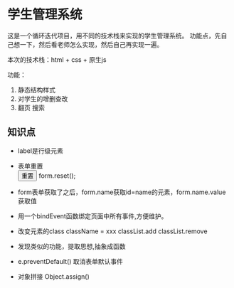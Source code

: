 # 学生管理系统
这是一个循环迭代项目，用不同的技术栈来实现的学生管理系统。
功能点，先自己想一下，然后看老师怎么实现，然后自己再实现一遍。

本次的技术栈：html + css + 原生js

功能：
1. 静态结构样式
2. 对学生的增删查改
3. 翻页 搜索

## 知识点
- label是行级元素

- 表单重置    
    <input type="reset" value="重置">
    form.reset();

- form表单获取了之后，form.name获取id=name的元素，form.name.value获取值

- 用一个bindEvent函数绑定页面中所有事件,方便维护。

- 改变元素的class
    className = xxx
    classList.add  classList.remove

- 发现类似的功能，提取思想,抽象成函数

- e.preventDefault() 取消表单默认事件

- 对象拼接 Object.assign()